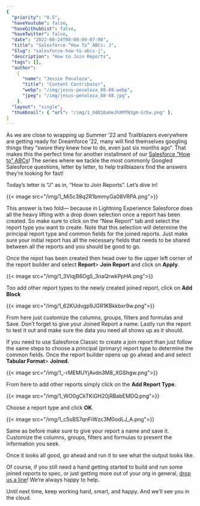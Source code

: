```yaml
---
{
  "priority": "0.5",
  "haveYoutube": false,
  "haveGithubGist": false,
  "haveTwitter": false,
  "date": "2022-08-24T08:00:00-07:00",
  "title": "Salesforce “How To” ABCs: J",
  "Slug": "salesforce-how-to-abcs-j",
  "description": "How to Join Reports",
  "tags": [],
  "author":
    {
      "name": "Jessie Penaloza",
      "title": "Content Contributor",
      "webp": "/img/jesus-penaloza_88-88.webp",
      "jpeg": "/img/jesus-penaloza_88-88.jpg",
    },
  "layout": "single",
  "thumbnail": { "url": "/img/1_Od818aUeJhXMfN3gm-GrEw.png" },
}
---
```


As we are close to wrapping up Summer ’22 and Trailblazers everywhere are getting ready for Dreamforce ’22, many will find themselves googling things they “swore they knew how to do, even just six months ago”. That makes this the perfect time for another installment of our [Salesforce “How to” ABCs](https://medium.com/tag/salesforce-how-to-abcs/archive)! The series where we tackle the most commonly Googled Salesforce questions, letter by letter, to help trailblazers find the answers they’re looking for fast!

Today’s letter is “J” as in, “How to Join Reports”. Let’s dive in!

{{< image src="/img/1_Mi5c38q2R1bmmyGa08VRPA.png">}}

This answer is two fold— because in Lightning Experience Salesforce does all the heavy lifting with a drop down selection once a report has been created. So make sure to click on the “New Report” tab and select the report type you want to create. Note that this selection will determine the principal report type and common fields for the joined reports. Just make sure your initial report has all the necessary fields that needs to be shared between all the reports and you should be good to go.

Once the repot has been created then head over to the upper left corner of the report builder and select **Report**> **Join Report** and click on **Apply**.

{{< image src="/img/1_3ViqjB6Og5_3naQrwkPpHA.png">}}

Too add other report types to the newly created joined report, click on **Add Block**

{{< image src="/img/1_62KUdvgp9JGR1KBkkbxr9w.png">}}

From here just customize the columns, groups, filters and formulas and Save. Don’t forget to give your Joined Report a name. Lastly run the report to test it out and make sure the data you need all shows up as it should.

If you need to use Salesforce Classic to create a join report than just follow the same steps to choose a principal (primary) report type to determine the common fields. Once the report builder opens up go ahead and and select **Tabular Format**> **Joined.**

{{< image src="/img/1_-rMEMUYjAvdn3M8_XGShgw.png">}}

From here to add other reports simply click on the **Add Report Type**.

{{< image src="/img/1_WO0gCkTKiGH20jRBabEMDQ.png">}}

Choose a report type and click **OK**.

{{< image src="/img/1_c5sBS7qnFiWzc3M0odLJ_A.png">}}

Same as before make sure to give your report a name and save it. Customize the columns, groups, filters and formulas to present the information you seek.

Once it looks all good, go ahead and run it to see what the output looks like.

Of course, if you still need a hand getting started to build and run some joined reports to spec, or just getting more out of your org in general, [drop us a line](https://appexchange.salesforce.com/appxConsultingListingDetail?listingId=a0N30000001gF9jEAE)! We’re always happy to help.

Until next time, keep working hard, smart, and happy. And we’ll see you in the cloud.
